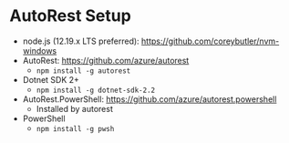 # AutoRest Setup

- node.js (12.19.x LTS preferred): https://github.com/coreybutler/nvm-windows
- AutoRest: https://github.com/azure/autorest
    - `npm install -g autorest`
- Dotnet SDK 2+
    - `npm install -g dotnet-sdk-2.2`
- AutoRest.PowerShell: https://github.com/azure/autorest.powershell
    - Installed by autorest
- PowerShell
    - `npm install -g pwsh`
